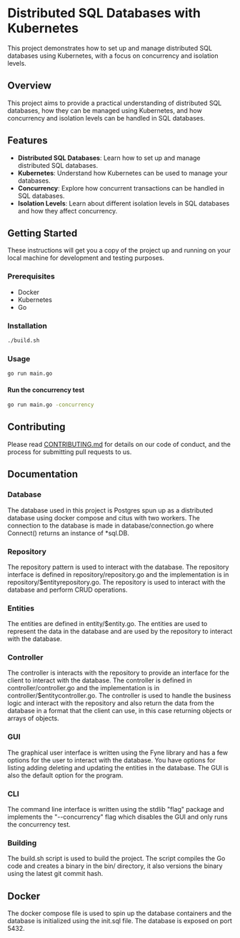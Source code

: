 # Distributed SQL Databases with Kubernetes

This project demonstrates how to set up and manage distributed SQL databases using Kubernetes, with a focus on concurrency and isolation levels.

## Overview

This project aims to provide a practical understanding of distributed SQL databases, how they can be managed using Kubernetes, and how concurrency and isolation levels can be handled in SQL databases.

## Features

- **Distributed SQL Databases**: Learn how to set up and manage distributed SQL databases.
- **Kubernetes**: Understand how Kubernetes can be used to manage your databases.
- **Concurrency**: Explore how concurrent transactions can be handled in SQL databases.
- **Isolation Levels**: Learn about different isolation levels in SQL databases and how they affect concurrency.

## Getting Started

These instructions will get you a copy of the project up and running on your local machine for development and testing purposes.

### Prerequisites

- Docker
- Kubernetes
- Go

### Installation

```bash
./build.sh
```

### Usage

```bash
go run main.go
```

#### Run the concurrency test

```bash
go run main.go -concurrency
```

## Contributing

Please read [CONTRIBUTING.md](CONTRIBUTING.md) for details on our code of conduct, and the process for submitting pull requests to us.

## Documentation

### Database

The database used in this project is Postgres spun up as a distributed database using docker compose and citus with two workers. The connection to the database is made in database/connection.go where Connect() returns an instance of \*sql.DB.

### Repository

The repository pattern is used to interact with the database. The repository interface is defined in repository/repository.go and the implementation is in repository/$entityrepository.go. The repository is used to interact with the database and perform CRUD operations.

### Entities

The entities are defined in entity/$entity.go. The entities are used to represent the data in the database and are used by the repository to interact with the database.

### Controller

The controller is interacts with the repository to provide an interface for the client to interact with the database. The controller is defined in controller/controller.go and the implementation is in controller/$entitycontroller.go. The controller is used to handle the business logic and interact with the repository and also return the data from the database in a format that the client can use, in this case returning objects or arrays of objects.

### GUI

The graphical user interface is written using the Fyne library and has a few options for the user to interact with the database. You have options for listing adding deleting and updating the entities in the database. The GUI is also the default option for the program.

### CLI

The command line interface is written using the stdlib "flag" package and implements the "--concurrency" flag which disables the GUI and only runs the concurrency test.

### Building

The build.sh script is used to build the project. The script compiles the Go code and creates a binary in the bin/ directory, it also versions the binary using the latest git commit hash.

## Docker

The docker compose file is used to spin up the database containers and the database is initialized using the init.sql file. The database is exposed on port 5432.
